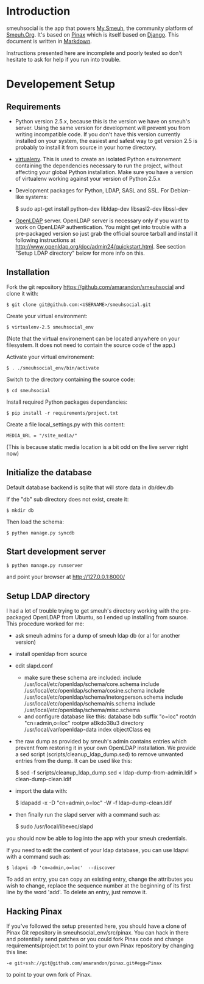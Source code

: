 Introduction
============

smeuhsocial is the app that powers [My.Smeuh](https://my.smeuh.org), the
community platform of [Smeuh.Org](http://smeuh.org).  It's based on
[Pinax](http://pinaxproject.com) which is itself based on
[Django](http://djangoproject.com).  This document is written in
[Markdown](http://daringfireball.net/projects/markdown/syntax).

Instructions presented here are incomplete and poorly tested so don't hesitate to
ask for help if you run into trouble.

Developement Setup
==================


Requirements
------------

 - Python version 2.5.x, because this is the version we have on smeuh's server.
   Using the same version for development will prevent you from writing
   incompatible code. If you don't have this version currently installed on
   your system, the easiest and safest way to get version 2.5 is probably to
   install it from source in your home directory.
 - [virtualenv](http://pypi.python.org/pypi/virtualenv). This is used to create
   an isolated Python environement containing the dependencies necessary to run
   the project, without affecting your global Python installation. Make sure you
   have a version of virtualenv working against your version of Python 2.5.x
 - Development packages for Python, LDAP, SASL and SSL. For Debian-like systems:

    $ sudo apt-get install python-dev libldap-dev libsasl2-dev libssl-dev

 - [OpenLDAP](http://www.openldap.org/) server. OpenLDAP server is necessary
   only if you want to work on OpenLDAP authentication. You might get into
   trouble with a pre-packaged version so just grab the official source tarball
   and install it following instructions at
   <http://www.openldap.org/doc/admin24/quickstart.html>. See section "Setup
   LDAP directory" below for more info on this.



Installation
------------

Fork the git repository https://github.com/amarandon/smeuhsocial and clone
it with:

    $ git clone git@github.com:<USERNAME>/smeuhsocial.git

Create your virtual environment:

    $ virtualenv-2.5 smeuhsocial_env

(Note that the virtual environement can be located anywhere on your filesystem.
It does not need to contain the source code of the app.)

Activate your virtual environement:

    $ . ./smeuhsocial_env/bin/activate

Switch to the directory containing the source code:

    $ cd smeuhsocial

Install required Python packages dependancies:

    $ pip install -r requirements/project.txt

Create a file local_settings.py with this content:

    MEDIA_URL = "/site_media/"

(This is because static media location is a bit odd on the live server right now)


Initialize the database
-----------------------

Default database backend is sqlite that will store data in db/dev.db

If the "db" sub directory does not exist, create it:

    $ mkdir db

Then load the schema:

    $ python manage.py syncdb


Start development server
------------------------

    $ python manage.py runserver

and point your browser at <http://127.0.0.1:8000/>


Setup LDAP directory
--------------------

I had a lot of trouble trying to get smeuh's directory working with the
pre-packaged OpenLDAP from Ubuntu, so I ended up installing from source.  This
procedure worked for me:

* ask smeuh admins for a dump of smeuh ldap db (or al for another version)
* install openldap from source
* edit slapd.conf
  - make sure these schema are included:
        include     /usr/local/etc/openldap/schema/core.schema
        include     /usr/local/etc/openldap/schema/cosine.schema
        include     /usr/local/etc/openldap/schema/inetorgperson.schema
        include     /usr/local/etc/openldap/schema/nis.schema
        include     /usr/local/etc/openldap/schema/misc.schema
  - and configure database like this:
        database    bdb
        suffix      "o=loc"
        rootdn      "cn=admin,o=loc"
        rootpw      aBkdo38u3
        directory   /usr/local/var/openldap-data
        index   objectClass eq
* the raw dump as provided by smeuh's admin contains entries which prevent from
  restoring it in your own OpenLDAP installation. We provide a sed script
  (scripts/cleanup_ldap_dump.sed) to remove unwanted entries from the dump. It
  can be used like this:

    $ sed -f scripts/cleanup_ldap_dump.sed < ldap-dump-from-admin.ldif > clean-dump-clean.ldif

* import the data with:

    $ ldapadd -x -D "cn=admin,o=loc" -W -f ldap-dump-clean.ldif

* then finally run the slapd server with a command such as:

    $ sudo /usr/local/libexec/slapd

you should now be able to log into the app with your smeuh credentials.

If you need to edit the content of your ldap database, you can use ldapvi with a
command such as:

    $ ldapvi -D 'cn=admin,o=loc'  --discover

To add an entry, you can copy an existing entry, change the attributes you wish
to change, replace the sequence number at the beginning of its first line by
the word 'add'. To delete an entry, just remove it.


Hacking Pinax
-------------

If you've followed the setup presented here, you should have a clone of Pinax
Git repository in smeuhsocial_env/src/pinax. You can hack in there and
potentially send patches or you could fork Pinax code and change
requirements/project.txt to point to your own Pinax repository by changing this
line:

    -e git+ssh://git@github.com/amarandon/pinax.git#egg=Pinax

to point to your own fork of Pinax.
